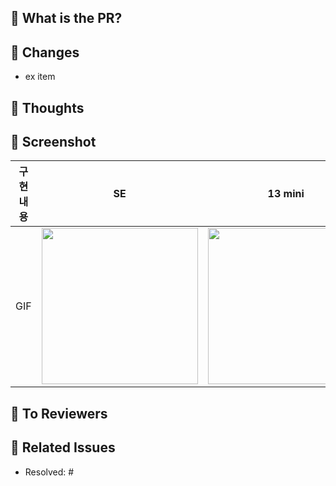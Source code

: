 ## 🎫 What is the PR?
<!-- PR에 대한 전반적인 설명을 적어주세요. -->

## 🎫 Changes
<!-- 작업 내용을 리스트로 작성해주세요. -->
- ex item

## 🎫 Thoughts
<!-- 깊이 고민한 내용을 작성해주세요. -->

## 🎫 Screenshot
<!-- 작업한 화면이 있다면 스크린 샷으로 첨부해주세요. -->
|    구현 내용    |   SE   |   13 mini   |   15 pro   |
| :-------------: | :----------: | :----------: | :----------: |
| GIF | <img src = "" width ="250"> | <img src = "" width ="250"> | <img src = "" width ="250"> |

## 🎫 To Reviewers
<!-- 리뷰어에게 주목했으면 하는 점 or 바라는 점을 적어주세요. -->

## 🎫 Related Issues
<!-- 작업한 이슈번호를 # 뒤에 붙여주세요. 이슈가 닫히는 것을 원치 않는 경우 `Resolved:`를 지워주세요 -->
- Resolved: #
